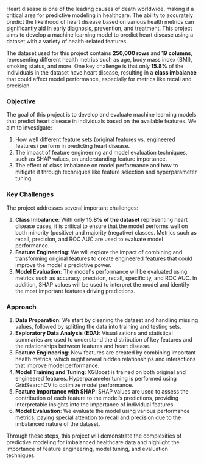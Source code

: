 Heart disease is one of the leading causes of death worldwide, making it a critical area for predictive modeling in healthcare. The ability to accurately predict the likelihood of heart disease based on various health metrics can significantly aid in early diagnosis, prevention, and treatment. This project aims to develop a machine learning model to predict heart disease using a dataset with a variety of health-related features.

The dataset used for this project contains **250,000 rows** and **19 columns**, representing different health metrics such as age, body mass index (BMI), smoking status, and more. One key challenge is that only **15.8%** of the individuals in the dataset have heart disease, resulting in a **class imbalance** that could affect model performance, especially for metrics like recall and precision.

### **Objective**
The goal of this project is to develop and evaluate machine learning models that predict heart disease in individuals based on the available features. We aim to investigate:
1. How well different feature sets (original features vs. engineered features) perform in predicting heart disease.
2. The impact of feature engineering and model evaluation techniques, such as SHAP values, on understanding feature importance.
3. The effect of class imbalance on model performance and how to mitigate it through techniques like feature selection and hyperparameter tuning.

### **Key Challenges**
The project addresses several important challenges:
1. **Class Imbalance**: With only **15.8% of the dataset** representing heart disease cases, it is critical to ensure that the model performs well on both minority (positive) and majority (negative) classes. Metrics such as recall, precision, and ROC AUC are used to evaluate model performance.
2. **Feature Engineering**: We will explore the impact of combining and transforming original features to create engineered features that could improve the model's predictive power.
3. **Model Evaluation**: The model's performance will be evaluated using metrics such as accuracy, precision, recall, specificity, and ROC AUC. In addition, SHAP values will be used to interpret the model and identify the most important features driving predictions.

### **Approach**
1. **Data Preparation**: We start by cleaning the dataset and handling missing values, followed by splitting the data into training and testing sets.
2. **Exploratory Data Analysis (EDA)**: Visualizations and statistical summaries are used to understand the distribution of key features and the relationships between features and heart disease.
3. **Feature Engineering**: New features are created by combining important health metrics, which might reveal hidden relationships and interactions that improve model performance.
4. **Model Training and Tuning**:  XGBoost is trained on both original and engineered features. Hyperparameter tuning is performed using GridSearchCV to optimize model performance.
5. **Feature Importance with SHAP**: SHAP values are used to assess the contribution of each feature to the model’s predictions, providing interpretable insights into the importance of individual features.
6. **Model Evaluation**: We evaluate the model using various performance metrics, paying special attention to recall and precision due to the imbalanced nature of the dataset.

Through these steps, this project will demonstrate the complexities of predictive modeling for imbalanced healthcare data and highlight the importance of feature engineering, model tuning, and evaluation techniques. 
